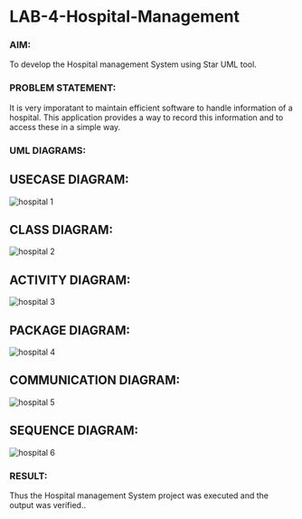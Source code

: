 # LAB-4-Hospital-Management

### AIM:

To develop the Hospital management System using Star UML tool.

### PROBLEM STATEMENT:

It is very imporatant to maintain efficient software to handle information of a hospital.
This application provides a way to record this information and to access these in a simple way.

### UML DIAGRAMS:

## USECASE DIAGRAM:

![hospital 1](https://github.com/22008686/LAB-4-Hospital-Management/assets/118916413/ea7f2667-e2db-4f9b-8bd6-7b5ffd987b06)

## CLASS DIAGRAM:

![hospital 2](https://github.com/22008686/LAB-4-Hospital-Management/assets/118916413/038fa50e-3d53-423c-ba17-4d930b591a3d)

## ACTIVITY DIAGRAM:

![hospital 3](https://github.com/22008686/LAB-4-Hospital-Management/assets/118916413/da08cc10-5d54-47f5-bb70-8b7d1b2181ea)

## PACKAGE DIAGRAM:

![hospital 4](https://github.com/22008686/LAB-4-Hospital-Management/assets/118916413/fd377a0c-b688-40eb-83b8-9b905df39a1c)

## COMMUNICATION DIAGRAM:

![hospital 5](https://github.com/22008686/LAB-4-Hospital-Management/assets/118916413/161a4d5c-a027-4553-93c7-0b973e44fde9)

## SEQUENCE DIAGRAM:

![hospital 6](https://github.com/22008686/LAB-4-Hospital-Management/assets/118916413/d3d15a6b-60e6-48b8-9366-2a35359a57bd)

### RESULT:

Thus the Hospital management System project was executed and the output was verified..
